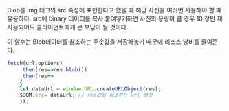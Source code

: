 Blob를 img 태그의 src 속성에 표현한다고 했을 때 해당 사진을 여러번 사용해야 할 때 유용하다.
src에 binary 데이터를 복사 붙여넣기하면 사진의 용량이 클 경우 10 장만 재사용되어도 클라이언트에게 큰 부담이 될 것이다.

이 함수는 Blob데이터를 참조하는 주솟값을 저장해놓기 때문에 리소스 낭비를 줄여준다.
```js
fetch(url,options)
	.then(res=>res.blob())
	.then(res=>
	{
	let dataUrl = window.URL.createURLObject(res);
	$DOM.src= dataUrl; // res값을 참조하는 url 생성
	});

```
